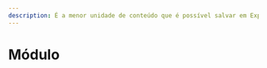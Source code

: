 ```yaml
---
description: É a menor unidade de conteúdo que é possível salvar em Explore CMS. Um módulo pode ter uma ou várias cards. Continue lendo!
---
```


# Módulo

 